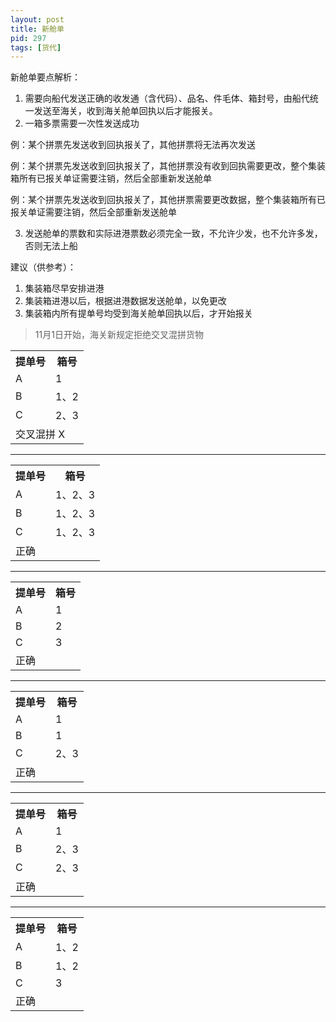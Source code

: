 ```yaml
---
layout: post
title: 新舱单
pid: 297
tags: [货代]
---
```


新舱单要点解析：
1. 需要向船代发送正确的收发通（含代码）、品名、件毛体、箱封号，由船代统一发送至海关，收到海关舱单回执以后才能报关。
2. 一箱多票需要一次性发送成功

例：某个拼票先发送收到回执报关了，其他拼票将无法再次发送

例：某个拼票先发送收到回执报关了，其他拼票没有收到回执需要更改，整个集装箱所有已报关单证需要注销，然后全部重新发送舱单

例：某个拼票先发送收到回执报关了，其他拼票需要更改数据，整个集装箱所有已报关单证需要注销，然后全部重新发送舱单

3. 发送舱单的票数和实际进港票数必须完全一致，不允许少发，也不允许多发，否则无法上船

建议（供参考）：
1. 集装箱尽早安排进港
2. 集装箱进港以后，根据进港数据发送舱单，以免更改
3. 集装箱内所有提单号均受到海关舱单回执以后，才开始报关

> 11月1日开始，海关新规定拒绝交叉混拼货物

<table>
<tr>
	<th>提单号</th>
	<th>箱号</th>
</tr>
<tr>
	<td>A</td>
	<td>1</td>
</tr>
<tr>
	<td>B</td>
	<td>1、2</td>
</tr>
<tr>
	<td>C</td>
	<td>2、3</td>
</tr>
<tr>
	<td colspan=2>交叉混拼 X</td>
</tr>
</table>

<hr>

<table>
<tr>
	<th>提单号</th>
	<th>箱号</th>
</tr>
<tr>
	<td>A</td>
	<td>1、2、3</td>
</tr>
<tr>
	<td>B</td>
	<td>1、2、3</td>
</tr>
<tr>
	<td>C</td>
	<td>1、2、3</td>
</tr>
<tr>
	<td colspan=2>正确</td>
</tr>
</table>
<hr>

<table>
<tr>
	<th>提单号</th>
	<th>箱号</th>
</tr>
<tr>
	<td>A</td>
	<td>1</td>
</tr>
<tr>
	<td>B</td>
	<td>2</td>
</tr>
<tr>
	<td>C</td>
	<td>3</td>
</tr>
<tr>
	<td colspan=2>正确</td>
</tr>
</table>
<hr>

<table>
<tr>
	<th>提单号</th>
	<th>箱号</th>
</tr>
<tr>
	<td>A</td>
	<td>1</td>
</tr>
<tr>
	<td>B</td>
	<td>1</td>
</tr>
<tr>
	<td>C</td>
	<td>2、3</td>
</tr>
<tr>
	<td colspan=2>正确</td>
</tr>
</table>
<hr>

<table>
<tr>
	<th>提单号</th>
	<th>箱号</th>
</tr>
<tr>
	<td>A</td>
	<td>1</td>
</tr>
<tr>
	<td>B</td>
	<td>2、3</td>
</tr>
<tr>
	<td>C</td>
	<td>2、3</td>
</tr>
<tr>
	<td colspan=2>正确</td>
</tr>
</table>
<hr>

<table>
<tr>
	<th>提单号</th>
	<th>箱号</th>
</tr>
<tr>
	<td>A</td>
	<td>1、2</td>
</tr>
<tr>
	<td>B</td>
	<td>1、2</td>
</tr>
<tr>
	<td>C</td>
	<td>3</td>
</tr>
<tr>
	<td colspan=2>正确</td>
</tr>
</table>

